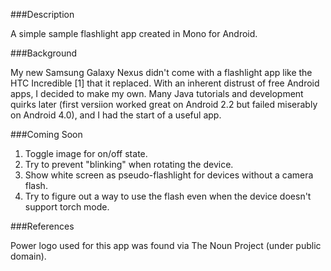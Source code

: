 ###Description

A simple sample flashlight app created in Mono for Android.

###Background

My new Samsung Galaxy Nexus didn't come with a flashlight app like the HTC Incredible [1] that it replaced. With an inherent distrust of free Android apps, I decided to make my own. Many Java tutorials and development quirks later (first versiion worked great on Android 2.2 but failed miserably on Android 4.0), and I had the start of a useful app.

###Coming Soon

1. Toggle image for on/off state.
1. Try to prevent "blinking" when rotating the device.
1. Show white screen as pseudo-flashlight for devices without a camera flash.
1. Try to figure out a way to use the flash even when the device doesn't support torch mode.

###References

Power logo used for this app was found via The Noun Project (under public domain).